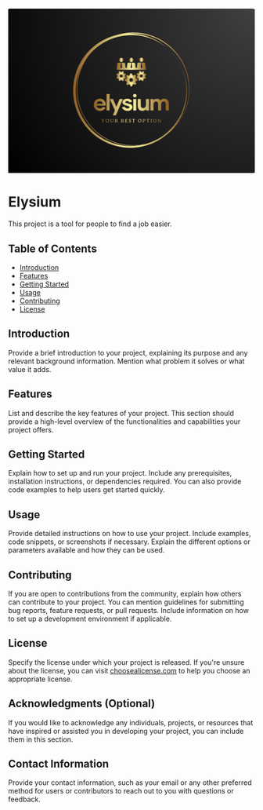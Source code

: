 ![Project Logo](https://github.com/NemethAndris/Elysium/blob/bd944be394a9bd26aac2ed19fe06e33b8f1842a3/elysium-logo.png)

# Elysium

This project is a tool for people to find a job easier. 

## Table of Contents

- [Introduction](#introduction)
- [Features](#features)
- [Getting Started](#getting-started)
- [Usage](#usage)
- [Contributing](#contributing)
- [License](#license)

## Introduction

Provide a brief introduction to your project, explaining its purpose and any relevant background information. Mention what problem it solves or what value it adds.

## Features

List and describe the key features of your project. This section should provide a high-level overview of the functionalities and capabilities your project offers.

## Getting Started

Explain how to set up and run your project. Include any prerequisites, installation instructions, or dependencies required. You can also provide code examples to help users get started quickly.

## Usage

Provide detailed instructions on how to use your project. Include examples, code snippets, or screenshots if necessary. Explain the different options or parameters available and how they can be used.

## Contributing

If you are open to contributions from the community, explain how others can contribute to your project. You can mention guidelines for submitting bug reports, feature requests, or pull requests. Include information on how to set up a development environment if applicable.

## License

Specify the license under which your project is released. If you're unsure about the license, you can visit [choosealicense.com](https://choosealicense.com/) to help you choose an appropriate license.

## Acknowledgments (Optional)

If you would like to acknowledge any individuals, projects, or resources that have inspired or assisted you in developing your project, you can include them in this section.

## Contact Information

Provide your contact information, such as your email or any other preferred method for users or contributors to reach out to you with questions or feedback.
